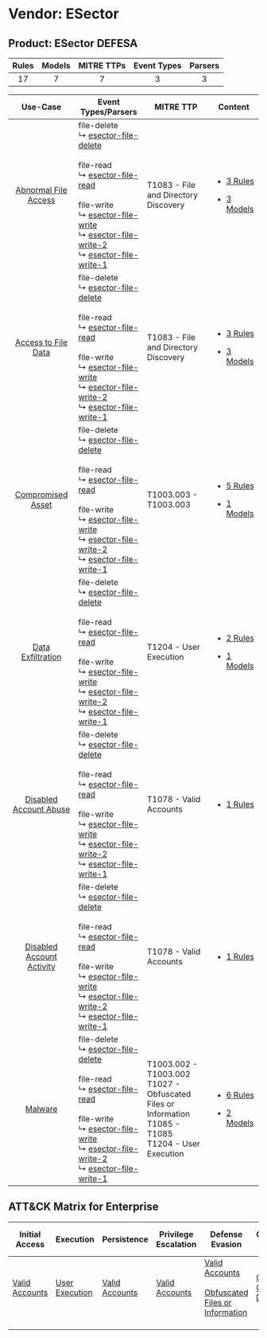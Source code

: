 Vendor: ESector
===============
Product: ESector DEFESA
-----------------------
| Rules | Models | MITRE TTPs | Event Types | Parsers |
|:-----:|:------:|:----------:|:-----------:|:-------:|
|  17   |   7    |     7      |      3      |    3    |

|                                    Use-Case                                    | Event Types/Parsers                                                                                                                                                                                                                                                                                                                                                                                                                   | MITRE TTP                                                                                                       | Content                                                                                                                |
|:------------------------------------------------------------------------------:| ------------------------------------------------------------------------------------------------------------------------------------------------------------------------------------------------------------------------------------------------------------------------------------------------------------------------------------------------------------------------------------------------------------------------------------- | --------------------------------------------------------------------------------------------------------------- | ---------------------------------------------------------------------------------------------------------------------- |
|      [Abnormal File Access](../../../UseCases/uc_abnormal_file_access.md)      |  file-delete<br> ↳ [esector-file-delete](Parsers/parserContent_esector-file-delete.md)<br><br> file-read<br> ↳ [esector-file-read](Parsers/parserContent_esector-file-read.md)<br><br> file-write<br> ↳ [esector-file-write](Parsers/parserContent_esector-file-write.md)<br> ↳ [esector-file-write-2](Parsers/parserContent_esector-file-write-2.md)<br> ↳ [esector-file-write-1](Parsers/parserContent_esector-file-write-1.md)<br> | T1083 - File and Directory Discovery<br>                                                                        | [<ul><li>3 Rules</li></ul><ul><li>3 Models</li></ul>](Rules_Models/r_m_esector_esector_defesa_Abnormal_File_Access.md) |
|       [Access to File Data](../../../UseCases/uc_access_to_file_data.md)       |  file-delete<br> ↳ [esector-file-delete](Parsers/parserContent_esector-file-delete.md)<br><br> file-read<br> ↳ [esector-file-read](Parsers/parserContent_esector-file-read.md)<br><br> file-write<br> ↳ [esector-file-write](Parsers/parserContent_esector-file-write.md)<br> ↳ [esector-file-write-2](Parsers/parserContent_esector-file-write-2.md)<br> ↳ [esector-file-write-1](Parsers/parserContent_esector-file-write-1.md)<br> | T1083 - File and Directory Discovery<br>                                                                        | [<ul><li>3 Rules</li></ul><ul><li>3 Models</li></ul>](Rules_Models/r_m_esector_esector_defesa_Access_to_File_Data.md)  |
|         [Compromised Asset](../../../UseCases/uc_compromised_asset.md)         |  file-delete<br> ↳ [esector-file-delete](Parsers/parserContent_esector-file-delete.md)<br><br> file-read<br> ↳ [esector-file-read](Parsers/parserContent_esector-file-read.md)<br><br> file-write<br> ↳ [esector-file-write](Parsers/parserContent_esector-file-write.md)<br> ↳ [esector-file-write-2](Parsers/parserContent_esector-file-write-2.md)<br> ↳ [esector-file-write-1](Parsers/parserContent_esector-file-write-1.md)<br> | T1003.003 - T1003.003<br>                                                                                       | [<ul><li>5 Rules</li></ul><ul><li>1 Models</li></ul>](Rules_Models/r_m_esector_esector_defesa_Compromised_Asset.md)    |
|         [Data Exfiltration](../../../UseCases/uc_data_exfiltration.md)         |  file-delete<br> ↳ [esector-file-delete](Parsers/parserContent_esector-file-delete.md)<br><br> file-read<br> ↳ [esector-file-read](Parsers/parserContent_esector-file-read.md)<br><br> file-write<br> ↳ [esector-file-write](Parsers/parserContent_esector-file-write.md)<br> ↳ [esector-file-write-2](Parsers/parserContent_esector-file-write-2.md)<br> ↳ [esector-file-write-1](Parsers/parserContent_esector-file-write-1.md)<br> | T1204 - User Execution<br>                                                                                      | [<ul><li>2 Rules</li></ul><ul><li>1 Models</li></ul>](Rules_Models/r_m_esector_esector_defesa_Data_Exfiltration.md)    |
|    [Disabled Account Abuse](../../../UseCases/uc_disabled_account_abuse.md)    |  file-delete<br> ↳ [esector-file-delete](Parsers/parserContent_esector-file-delete.md)<br><br> file-read<br> ↳ [esector-file-read](Parsers/parserContent_esector-file-read.md)<br><br> file-write<br> ↳ [esector-file-write](Parsers/parserContent_esector-file-write.md)<br> ↳ [esector-file-write-2](Parsers/parserContent_esector-file-write-2.md)<br> ↳ [esector-file-write-1](Parsers/parserContent_esector-file-write-1.md)<br> | T1078 - Valid Accounts<br>                                                                                      | [<ul><li>1 Rules</li></ul>](Rules_Models/r_m_esector_esector_defesa_Disabled_Account_Abuse.md)                         |
| [Disabled Account Activity](../../../UseCases/uc_disabled_account_activity.md) |  file-delete<br> ↳ [esector-file-delete](Parsers/parserContent_esector-file-delete.md)<br><br> file-read<br> ↳ [esector-file-read](Parsers/parserContent_esector-file-read.md)<br><br> file-write<br> ↳ [esector-file-write](Parsers/parserContent_esector-file-write.md)<br> ↳ [esector-file-write-2](Parsers/parserContent_esector-file-write-2.md)<br> ↳ [esector-file-write-1](Parsers/parserContent_esector-file-write-1.md)<br> | T1078 - Valid Accounts<br>                                                                                      | [<ul><li>1 Rules</li></ul>](Rules_Models/r_m_esector_esector_defesa_Disabled_Account_Activity.md)                      |
|                   [Malware](../../../UseCases/uc_malware.md)                   |  file-delete<br> ↳ [esector-file-delete](Parsers/parserContent_esector-file-delete.md)<br><br> file-read<br> ↳ [esector-file-read](Parsers/parserContent_esector-file-read.md)<br><br> file-write<br> ↳ [esector-file-write](Parsers/parserContent_esector-file-write.md)<br> ↳ [esector-file-write-2](Parsers/parserContent_esector-file-write-2.md)<br> ↳ [esector-file-write-1](Parsers/parserContent_esector-file-write-1.md)<br> | T1003.002 - T1003.002<br>T1027 - Obfuscated Files or Information<br>T1085 - T1085<br>T1204 - User Execution<br> | [<ul><li>6 Rules</li></ul><ul><li>2 Models</li></ul>](Rules_Models/r_m_esector_esector_defesa_Malware.md)              |

ATT&CK Matrix for Enterprise
----------------------------
| Initial Access                                                      | Execution                                                           | Persistence                                                         | Privilege Escalation                                                | Defense Evasion                                                                                                                                         | Credential Access                                                          | Discovery                                                                         | Lateral Movement | Collection | Command and Control | Exfiltration | Impact |
| ------------------------------------------------------------------- | ------------------------------------------------------------------- | ------------------------------------------------------------------- | ------------------------------------------------------------------- | ------------------------------------------------------------------------------------------------------------------------------------------------------- | -------------------------------------------------------------------------- | --------------------------------------------------------------------------------- | ---------------- | ---------- | ------------------- | ------------ | ------ |
| [Valid Accounts](https://attack.mitre.org/techniques/T1078)<br><br> | [User Execution](https://attack.mitre.org/techniques/T1204)<br><br> | [Valid Accounts](https://attack.mitre.org/techniques/T1078)<br><br> | [Valid Accounts](https://attack.mitre.org/techniques/T1078)<br><br> | [Valid Accounts](https://attack.mitre.org/techniques/T1078)<br><br>[Obfuscated Files or Information](https://attack.mitre.org/techniques/T1027)<br><br> | [OS Credential Dumping](https://attack.mitre.org/techniques/T1003)<br><br> | [File and Directory Discovery](https://attack.mitre.org/techniques/T1083)<br><br> |                  |            |                     |              |        |